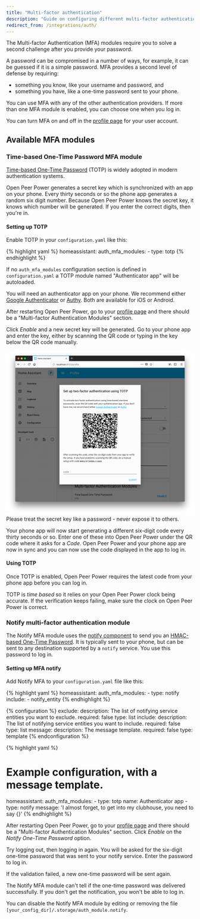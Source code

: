 ```yaml
---
title: "Multi-factor authentication"
description: "Guide on configuring different multi-factor authentication modules."
redirect_from: /integrations/auth/
---
```


The Multi-factor Authentication (MFA) modules require you to solve a second challenge after you provide your password.

A password can be compromised in a number of ways, for example, it can be guessed if it is a simple password. MFA provides a second level of defense by requiring:

* something you know, like your username and password, and
* something you have, like a one-time password sent to your phone.

You can use MFA with any of the other authentication providers. If more than one MFA module is enabled, you can choose one when you log in.

You can turn MFA on and off in the [profile page](/docs/authentication/#your-account-profile) for your user account.

## Available MFA modules

### Time-based One-Time Password MFA module

[Time-based One-Time Password](https://en.wikipedia.org/wiki/Time-based_One-time_Password_algorithm) (TOTP) is widely adopted in modern authentication systems.

 Open Peer Power generates a secret key which is synchronized with an app on your phone. Every thirty seconds or so the phone app generates a random six digit number. Because Open Peer Power knows the secret key, it knows which number will be generated. If you enter the correct digits, then you're in.

#### Setting up TOTP

Enable TOTP in your `configuration.yaml` like this:

{% highlight yaml %}
homeassistant:
  auth_mfa_modules:
    - type: totp
{% endhighlight %}

If no `auth_mfa_modules` configuration section is defined in `configuration.yaml` a TOTP module named "Authenticator app" will be autoloaded.

You will need an authenticator app on your phone. We recommend either [Google Authenticator](https://support.google.com/accounts/answer/1066447) or [Authy](https://authy.com/). Both are available for iOS or Android.

After restarting Open Peer Power, go to your [profile page](/docs/authentication/#your-account-profile) and there should be a "Multi-factor Authentication Modules" section. 

Click _Enable_ and a new secret key will be generated. Go to your phone app and enter the key, either by scanning the QR code or typing in the key below the QR code manually. 

<img src='/images/docs/authentication/mfa.png' alt='Screenshot of setting up multi-factor authentication' style='border: 0;box-shadow: none;'>

<div class='note warning'>
Please treat the secret key like a password - never expose it to others.
</div>

Your phone app will now start generating a different six-digit code every thirty seconds or so. Enter one of these into Open Peer Power under the QR code where it asks for a _Code_. Open Peer Power and your phone app are now in sync and you can now use the code displayed in the app to log in.

#### Using TOTP

Once TOTP is enabled, Open Peer Power requires the latest code from your phone app before you can log in. 

<div class='note'>

TOTP is _time based_ so it relies on your Open Peer Power clock being accurate. If the verification keeps failing, make sure the clock on Open Peer Power is correct.

</div>

### Notify multi-factor authentication module

The Notify MFA module uses the [notify component](/integrations/notify/) to send you an [HMAC-based One-Time Password](https://en.wikipedia.org/wiki/HMAC-based_One-time_Password_algorithm). It is typically sent to your phone, but can be sent to any destination supported by a `notify` service. You use this password to log in.

#### Setting up MFA notify

Add Notify MFA to your `configuration.yaml` file like this:

{% highlight yaml %}
homeassistant:
  auth_mfa_modules:
    - type: notify
      include:
        - notify_entity
{% endhighlight %}

{% configuration %}
exclude:
  description: The list of notifying service entities you want to exclude.
  required: false
  type: list
include:
  description: The list of notifying service entities you want to include.
  required: false
  type: list
message:
  description: The message template.
  required: false
  type: template
{% endconfiguration %}

{% highlight yaml %}
# Example configuration, with a message template.
homeassistant:
  auth_mfa_modules:
    - type: totp
      name: Authenticator app
    - type: notify
      message: 'I almost forget, to get into my clubhouse, you need to say {}'
{% endhighlight %}

After restarting Open Peer Power, go to your [profile page](/docs/authentication/#your-account-profile) and there should be a "Multi-factor Authentication Modules" section. Click _Enable_ on the _Notify One-Time Password_ option.

Try logging out, then logging in again. You will be asked for the six-digit one-time password that was sent to your notify service. Enter the password to log in.

If the validation failed, a new one-time password will be sent again.

<div class='note'>

The Notify MFA module can't tell if the one-time password was delivered successfully. If you don't get the notification, you won't be able to log in.

You can disable the Notify MFA module by editing or removing the file `[your_config_dir]/.storage/auth_module.notify`.

</div>
